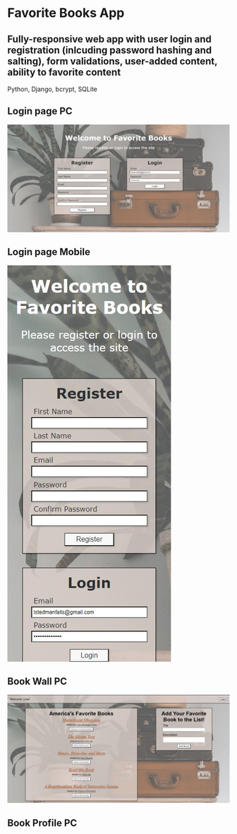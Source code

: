 <h1>Favorite Books App</h1>
<h2>Fully-responsive web app with user login and registration (inlcuding password hashing and salting), form validations, user-added content, ability to favorite content</h2>
<p> Python, Django, bcrypt, SQLite</p>
<h2>Login page PC</h2>
<img src="login_screenshot_pc.JPG">
<h2>Login page Mobile</h2>
<img src="login_screenshot_mobile.JPG">
<h2>Book Wall PC</h2>
<img src="book_wall_screenshot_pc.JPG">
<h2>Book Profile PC</h2>
<img src="book_page_screenshot_pc.JPG>
